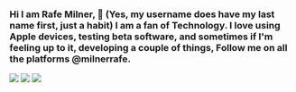 ### Hi I am Rafe Milner, 👋 (Yes, my username does have my last name first, just a habit) I am a fan of Technology. I love using Apple devices, testing beta software, and sometimes if I'm feeling up to it, developing a couple of things, Follow me on all the platforms @milnerrafe.
[![][1-shield]][1] [![][2-shield]][2] [![][3-shield]][3] 


[1]: https://www.threads.net/@milnerrafe
[1-shield]: https://img.shields.io/badge/threads-%40milnerrafe-purple?style=for-the-badge&logo=threads&logoColor=%23FFFFFF

[2]: https://www.youtube.com/channel/UCHv-0ggNFHm16LWs-ID3xKw
[2-shield]: https://img.shields.io/badge/YouTube-%40milnerrafe-red?style=for-the-badge&logo=Youtube

[3]: https://twitter.com/Milnerrafe
[3-shield]: https://img.shields.io/badge/Twitter-%40milnerrafe-blue?style=for-the-badge&logo=twitter&logoColor=%23FFFFFF
